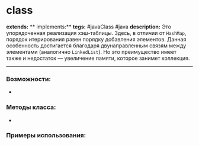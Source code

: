 # class 
**extends:** 
** implements:** 
**tegs:** #javaClass #java
**description:** Это упорядоченная реализация хэш-таблицы. Здесь, в отличии от `HashMap`, порядок итерирования равен порядку добавления элементов. Данная особенность достигается благодаря двунаправленным связям между элементами (аналогично `LinkedList`). Но это преимущество имеет также и недостаток — увеличение памяти, которое занимет коллекция.

---
### Возможности:
- 
### Методы класса:
- 

### Примеры использования:
